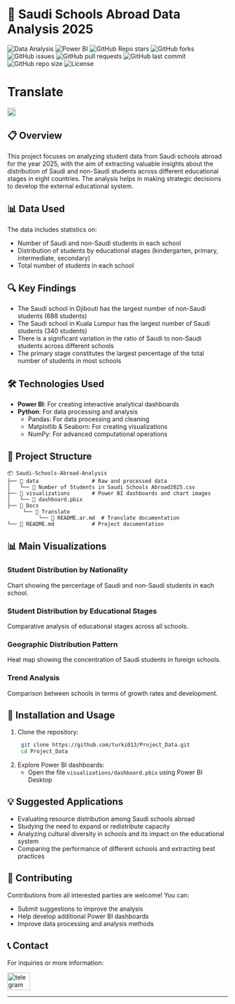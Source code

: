 # 🏫 Saudi Schools Abroad Data Analysis 2025

![Data Analysis](https://img.shields.io/badge/Data_Analysis-📊-brightgreen?style=flat-square)
![Power BI](https://img.shields.io/badge/PowerBI-⚡-yellow?style=flat-square&logo=powerbi)
![GitHub Repo stars](https://img.shields.io/github/stars/turki013/Project_Data?style=social)
![GitHub forks](https://img.shields.io/github/forks/turki013/Project_Data?style=social)
![GitHub issues](https://img.shields.io/github/issues/turki013/Project_Data)
![GitHub pull requests](https://img.shields.io/github/issues-pr/turki013/Project_Data)
![GitHub last commit](https://img.shields.io/github/last-commit/turki013/Project_Data)
![GitHub repo size](https://img.shields.io/github/repo-size/turki013/Project_Data)
![License](https://img.shields.io/github/license/turki013/Project_Data)


# **Translate**
[<img src="https://flagcdn.com/w40/sa.png" height="20"/>](Docs/Translate/README.ar.m)




## 📋 Overview
This project focuses on analyzing student data from Saudi schools abroad for the year 2025, with the aim of extracting valuable insights about the distribution of Saudi and non-Saudi students across different educational stages in eight countries. The analysis helps in making strategic decisions to develop the external educational system.

## 📊 Data Used
The data includes statistics on:
- Number of Saudi and non-Saudi students in each school
- Distribution of students by educational stages (kindergarten, primary, intermediate, secondary)
- Total number of students in each school

## 🔍 Key Findings
- The Saudi school in Djibouti has the largest number of non-Saudi students (688 students)
- The Saudi school in Kuala Lumpur has the largest number of Saudi students (340 students)
- There is a significant variation in the ratio of Saudi to non-Saudi students across different schools
- The primary stage constitutes the largest percentage of the total number of students in most schools

## 🛠️ Technologies Used
- **Power BI**: For creating interactive analytical dashboards
- **Python**: For data processing and analysis
  - Pandas: For data processing and cleaning
  - Matplotlib & Seaborn: For creating visualizations
  - NumPy: For advanced computational operations

## 📂 Project Structure
```
📦 Saudi-Schools-Abroad-Analysis
├── 📁 data                 # Raw and processed data
│   └── 📄 Number of Students in Saudi Schools Abroad2025.csv
├── 📁 visualizations       # Power BI dashboards and chart images
│   └── 📄 dashboard.pbix
├── 📁 Docs
     └── 📁 Translate
          └── 📄 README.ar.md  # Translate documentation
└── 📄 README.md            # Project documentation
```

## 📊 Main Visualizations

### Student Distribution by Nationality
Chart showing the percentage of Saudi and non-Saudi students in each school.

### Student Distribution by Educational Stages
Comparative analysis of educational stages across all schools.

### Geographic Distribution Pattern
Heat map showing the concentration of Saudi students in foreign schools.

### Trend Analysis
Comparison between schools in terms of growth rates and development.

## 🚀 Installation and Usage
1. Clone the repository:
   ```bash
    git clone https://github.com/turki013/Project_Data.git
    cd Project_Data
   ```
2. Explore Power BI dashboards:
   - Open the file `visualizations/dashboard.pbix` using Power BI Desktop

## 💡 Suggested Applications
- Evaluating resource distribution among Saudi schools abroad
- Studying the need to expand or redistribute capacity
- Analyzing cultural diversity in schools and its impact on the educational system
- Comparing the performance of different schools and extracting best practices

## 👥 Contributing
Contributions from all interested parties are welcome! You can:
- Submit suggestions to improve the analysis
- Help develop additional Power BI dashboards
- Improve data processing and analysis methods

## 📞 Contact
For inquiries or more information:

<a href="https://t.me/DataScience18" target="_blank">
    <img src="https://raw.githubusercontent.com/maurodesouza/profile-readme-generator/master/src/assets/icons/social/telegram/default.svg" width="52" height="40" alt="telegram logo" />
  </a>

---

